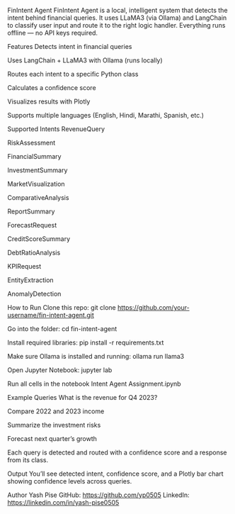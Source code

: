 FinIntent Agent
FinIntent Agent is a local, intelligent system that detects the intent behind financial queries. It uses LLaMA3 (via Ollama) and LangChain to classify user input and route it to the right logic handler. Everything runs offline — no API keys required.

Features
Detects intent in financial queries

Uses LangChain + LLaMA3 with Ollama (runs locally)

Routes each intent to a specific Python class

Calculates a confidence score

Visualizes results with Plotly

Supports multiple languages (English, Hindi, Marathi, Spanish, etc.)

Supported Intents
RevenueQuery

RiskAssessment

FinancialSummary

InvestmentSummary

MarketVisualization

ComparativeAnalysis

ReportSummary

ForecastRequest

CreditScoreSummary

DebtRatioAnalysis

KPIRequest

EntityExtraction

AnomalyDetection

How to Run
Clone this repo: git clone https://github.com/your-username/fin-intent-agent.git

Go into the folder: cd fin-intent-agent

Install required libraries: pip install -r requirements.txt

Make sure Ollama is installed and running: ollama run llama3

Open Jupyter Notebook: jupyter lab

Run all cells in the notebook Intent Agent Assignment.ipynb

Example Queries
What is the revenue for Q4 2023?

Compare 2022 and 2023 income

Summarize the investment risks

Forecast next quarter’s growth

Each query is detected and routed with a confidence score and a response from its class.

Output
You’ll see detected intent, confidence score, and a Plotly bar chart showing confidence levels across queries.

Author
Yash Pise
GitHub: https://github.com/yp0505
LinkedIn: https://linkedin.com/in/yash-pise0505

